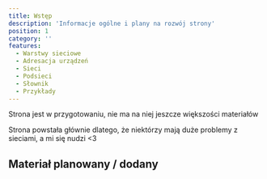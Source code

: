 ```yaml
---
title: Wstęp
description: 'Informacje ogólne i plany na rozwój strony'
position: 1
category: ''
features:
  - Warstwy sieciowe
  - Adresacja urządzeń
  - Sieci
  - Podsieci
  - Słownik
  - Przykłady
---
```


<alert type="warning">

Strona jest w przygotowaniu, nie ma na niej jeszcze większości materiałów

</alert>

Strona powstała głównie dlatego, że niektórzy mają duże problemy z sieciami, a mi się nudzi <3

## Materiał planowany / dodany

<list :items="features" type="success" icon="IconArrowRight"></list>
